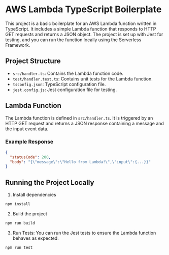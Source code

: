 # AWS Lambda TypeScript Boilerplate

This project is a basic boilerplate for an AWS Lambda function written in TypeScript. It includes a simple Lambda function that responds to HTTP GET requests and returns a JSON object. The project is set up with Jest for testing, and you can run the function locally using the Serverless Framework.

## Project Structure

- `src/handler.ts`: Contains the Lambda function code.
- `test/handler.test.ts`: Contains unit tests for the Lambda function.
- `tsconfig.json`: TypeScript configuration file.
- `jest.config.js`: Jest configuration file for testing.

## Lambda Function

The Lambda function is defined in `src/handler.ts`. It is triggered by an HTTP GET request and returns a JSON response containing a message and the input event data.

### Example Response

```json
{
  "statusCode": 200,
  "body": "{\"message\":\"Hello from Lambda!\",\"input\":{...}}"
}
```


## Running the Project Locally

1. Install dependencies
```bash
npm install
```

2. Build the project
```bash
npm run build
```

3. Run Tests: You can run the Jest tests to ensure the Lambda function behaves as expected.
```bash
npm run test
```
